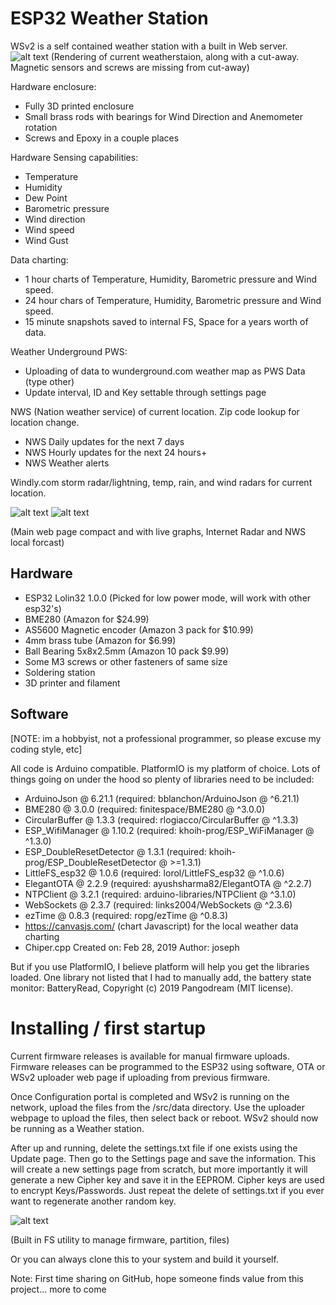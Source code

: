 # ESP32 Weather Station
WSv2 is a self contained weather station with a built in Web server. 
![alt text](https://github.com/creno1111/Backyard-WS-2.0/blob/master/img/WSv2%20Combined.png?raw=true)
(Rendering of current weatherstaion, along with a cut-away. Magnetic sensors and screws are missing from cut-away)

Hardware enclosure:
 - Fully 3D printed enclosure
 - Small brass rods with bearings for Wind Direction and Anemometer rotation
 - Screws and Epoxy in a couple places
 
Hardware Sensing capabilities:
 - Temperature
 - Humidity
 - Dew Point
 - Barometric pressure
 - Wind direction
 - Wind speed
 - Wind Gust

Data charting:

 - 1 hour charts of Temperature, Humidity, Barometric pressure and Wind speed.
 - 24 hour chars of Temperature, Humidity, Barometric pressure and Wind speed. 
 - 15 minute snapshots saved to internal FS, Space for a years worth of data.
 
 Weather Underground PWS:
  - Uploading of data to wunderground.com weather map as PWS Data (type other)
  - Update interval, ID and Key settable through settings page

NWS (Nation weather service) of current location. Zip code lookup for location change.

 - NWS Daily updates for the next 7 days
 - NWS Hourly updates for the next 24 hours+
 - NWS Weather alerts

Windly.com storm radar/lightning, temp, rain, and wind radars for current location.

![alt text](https://github.com/creno1111/Backyard-WS-2.0/blob/master/img/WSv2%20Main%20web%20page.PNG?raw=true)
![alt text](https://github.com/creno1111/Backyard-WS-2.0/blob/master/img/WSv2%20Main%20web%20page%20(graphs).PNG?raw=true)

(Main web page compact and with live graphs, Internet Radar and NWS local forcast)

## Hardware

 - ESP32 Lolin32 1.0.0 (Picked for low power mode, will work with other esp32's)
 - BME280  (Amazon for $24.99)
 - AS5600 Magnetic encoder (Amazon 3 pack for $10.99)
 - 4mm brass tube (Amazon for $6.99)
 - Ball Bearing 5x8x2.5mm (Amazon 10 pack $9.99)
 - Some M3 screws or other fasteners of same size
 - Soldering station
 - 3D printer and filament

## Software 
[NOTE: im a hobbyist, not a professional programmer, so please excuse my coding style, etc]

All code is Arduino compatible. PlatformIO is my platform of choice. Lots of things going on under the hood so plenty of libraries need to be included:
 * ArduinoJson @ 6.21.1 (required: bblanchon/ArduinoJson @ ^6.21.1)
 * BME280 @ 3.0.0 (required: finitespace/BME280 @ ^3.0.0)
 * CircularBuffer @ 1.3.3 (required: rlogiacco/CircularBuffer @ ^1.3.3)
 * ESP_WifiManager @ 1.10.2 (required: khoih-prog/ESP_WiFiManager @ ^1.3.0)
 * ESP_DoubleResetDetector @ 1.3.1 (required: khoih-prog/ESP_DoubleResetDetector @ >=1.3.1)
 * LittleFS_esp32 @ 1.0.6 (required: lorol/LittleFS_esp32 @ ^1.0.6)
 * ElegantOTA @ 2.2.9 (required: ayushsharma82/ElegantOTA @ ^2.2.7)
 * NTPClient @ 3.2.1 (required: arduino-libraries/NTPClient @ ^3.1.0)
 * WebSockets @ 2.3.7 (required: links2004/WebSockets @ ^2.3.6)
 * ezTime @ 0.8.3 (required: ropg/ezTime @ ^0.8.3)
 * https://canvasjs.com/ (chart Javascript) for the local weather data charting
 * Chiper.cpp Created on: Feb 28, 2019 Author: joseph

But if you use PlatformIO, I believe platform will help you get the libraries loaded. One library not listed that I had to manually add, the battery state monitor: BatteryRead, Copyright (c) 2019 Pangodream (MIT license).

# Installing / first startup

Current firmware releases is available for manual firmware uploads. Firmware releases can be programmed to the ESP32 using software, OTA or WSv2 uploader web page if uploading from previous firmware. 

Once Configuration portal is completed and WSv2 is running on the network, upload the files from the /src/data directory. Use the uploader webpage to upload the files, then select back or reboot. WSv2 should now be running as a Weather station.  

After up and running, delete the settings.txt file if one exists using the Update page. Then go to the Settings page and save the information. This will create a new settings page from scratch, but more importantly it will generate a new Cipher key and save it in the EEPROM. Cipher keys are used to encrypt Keys/Passwords. Just repeat the delete of settings.txt if you ever want to regenerate another random key.

![alt text](https://github.com/creno1111/Backyard-WS-2.0/blob/master/img/WSv2%20FS%20utility.PNG?raw=true)

(Built in FS utility to manage firmware, partition, files)

Or you can always clone this to your system and build it yourself.


Note: First time sharing on GitHub, hope someone finds value from this project... more to come
